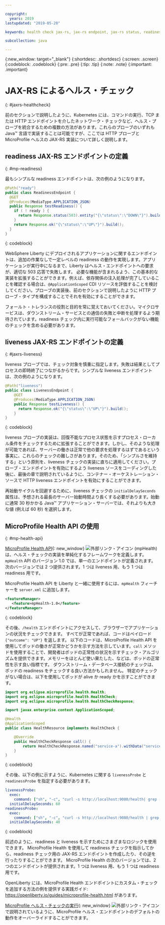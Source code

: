 ```yaml
---

copyright:
  years: 2019
lastupdated: "2019-05-20"

keywords: health check jax-rs, jax-rs endpoint, jax-rs status, readiness jax-rs, liveness jax-rs, microprofile health

subcollection: java

---
```


{:new_window: target="_blank"}
{:shortdesc: .shortdesc}
{:screen: .screen}
{:codeblock: .codeblock}
{:pre: .pre}
{:tip: .tip}
{:note: .note}
{:important: .important}

# JAX-RS によるヘルス・チェック
{: #jaxrs-healthcheck}

前のセクションで説明したように、Kubernetes には、コマンドの実行、TCP または HTTP エンドポイントを介したネットワーク・チェックなど、ヘルス・プローブを統合するための複数の方法があります。これらのプローブのいずれも Java&trade; 言語で実装することは可能ですが、ここでは HTTP プローブと MicroProfile ヘルスの JAX-RS 実装について詳しく説明します。

## readiness JAX-RS エンドポイントの定義
{: #mp-readiness}

最もシンプルな readiness エンドポイントは、次の例のようになります。

```java
@Path("ready")
public class ReadinessEndpoint {
  @GET
  @Produces(MediaType.APPLICATION_JSON)
  public Response testReadiness() {
    if ( ! ready ) {
      return Response.status(503).entity("{\"status\":\"DOWN\"}").build();
    }
    return Response.ok("{\"status\":\"UP\"}").build();
  }
}
```
{: codeblock}

WebSphere Liberty にデプロイされるアプリケーションに関するエンドポイントは、追加の作業なしで一定レベルの readiness の動作を実現します。アプリケーションが実行中になるまで、Liberty はヘルス・エンドポイントへの要求が、適切な 503 応答で失敗します。 必要な機能が含まれるよう、この基本的な実装を拡張することができます。例えば、依存関係の注入処理が完了していることを確認する場合は、`@ApplicationScoped` CDI リソースを評価することを検討してください。プローブの実装後、前のセクションで説明したように HTTP プローブ・タイプを構成することでそれを有効にすることができます。

フォールト・トレランスの役割と目的を常に覚えておいてください。マイクロサービスは、ダウンストリーム・サービスとの通信の失敗と中断を処理するよう期待されています。readiness チェック内に実行可能なフォールバックがない機能のチェックを含める必要があります。

## liveness JAX-RS エンドポイントの定義
{: #jaxrs-liveness}

liveness プローブでは、チェック対象を慎重に指定します。失敗は結果としてプロセスの即時終了につながるからです。シンプルな liveness エンドポイントは、次の例のようになります。

```java
@Path("liveness")
public class LivenessEndpoint {
    @GET
    @Produces(MediaType.APPLICATION_JSON)
    public Response testLiveness() {
      return Response.ok("{\"status\":\"UP\"}").build();
    }
}
```
{: codeblock}

liveness プローブの実装は、回復不能なプロセス状態を示すプロセス・ローカル条件をチェックするために拡張することができます。しかし、そのような処理が可能であれば、サーバーの働きは正常で他の要求を処理するはずであるという事実に、これらのチェックの難しさがあります。そのため、「シンプルさを維持する」という原則を、liveness チェックの実装に直ちに適用してください。プローブ・エンドポイントを有効にするよう liveness ソースをコーディングした後に、最後の章で説明されているように、コンテナー・オーケストレーション・ソースで HTTP liveness エンドポイントを有効にすることができます。

再始動サイクルを回避するために、liveness チェックの `initialDelaySeconds` 属性は、予想される最長のサーバー始動時間より長くする必要があります。始動に通常 30 秒かかる Java&trade; アプリケーション・サーバーでは、それよりも大きな値 (例えば 60 秒) を選択します。

## MicroProfile Health API の使用
{: #mp-health-api}

[MicroProfile Health API](https://www.ibm.com/support/knowledgecenter/en/SSEQTP_liberty/com.ibm.websphere.wlp.doc/ae/twlp_microprofile_healthcheck.html){: new_window} ![外部リンク・アイコン](../icons/launch-glyph.svg "外部リンク・アイコン") (mpHealth) は、ヘルス・チェックの実装を単純化するフレームワークを定義します。 `mpHealth` API のバージョン 1.0 では、単一のエンドポイントが定義されます。 次のバージョンでは 2 つ提供されます。1 つは liveness 用、もう 1 つは readiness 用です。

MicroProfile Health API を Liberty と一緒に使用するには、`mpHealth` フィーチャーを `server.xml` に追加します。

```xml
<featureManager>
   <feature>mpHealth-1.0</feature>
</featureManager>
```
{: codeblock}

その後、`/health` エンドポイントにアクセスして、ブラウザーでアプリケーションの状況をチェックできます。 すべてが正常であれば、コードはペイロード `{"outcome": "UP"}` を返します。 以下のコードは、MicroProfile Health API を使用してポッドの働きが正常かどうかを示す方法を示しています。`call` メソッドを使用することで、開発者はポッドの正常性の状況を示すチェック・アルゴリズムを提供できます。メモリーをほとんど使い果たした、などは、ポッドの正常性を示す良い指標です。 ダウンストリーム・データベース接続のチェックは、ポッドの readiness をチェックする良い方法かもしれません。 特定のチェックがない場合は、以下を使用してポッドが alive か ready かを示すことができます。

```java
import org.eclipse.microprofile.health.Health;
import org.eclipse.microprofile.health.HealthCheck;
import org.eclipse.microprofile.health.HealthCheckResponse;

import javax.enterprise.context.ApplicationScoped;

@Health
@ApplicationScoped
public class HealthResource implements HealthCheck {

    @Override
    public HealthCheckResponse call() {
        return HealthCheckResponse.named("service-a").withData("service-a", "ok").up().build();
    }
}
```
{: codeblock}

その後、以下の例に示すように、Kubernetes に関する `livenessProbe` と `readinessProbe` を指定する必要があります。
```yaml
livenessProbe:
  exec:
    command: ["sh", "-c", "curl -s http://localhost:9080/health| grep -q service-a"]
  initialDelaySeconds: 60
readinessProbe:
  exec:
    command: ["sh", "-c", "curl -s http://localhost:9080/health | grep -q service-a"]
  initialDelaySeconds: 40
```
{: codeblock}

前述のように、readiness と liveness を示すためにさまざまなロジックを使用できます。 MicroProfile Health を使用して readiness チェックを指示してから、readiness チェック用の JAX-RS エンドポイントを作成したり、その逆を行ったりすることができます。 MicroProfile Health の次のバージョンでは、2 つのエンドポイントが提供されます。1 つは liveness 用、もう 1 つは readiness 用です。

OpenLiberty には、MicroProfile Health エンドポイントにカスタム・チェックを追加する方法の例を提供する実践ガイド: https://openliberty.io/guides/microprofile-health.html があります。

[MicroProfile ヘルス・チェックの実行](https://www.ibm.com/support/knowledgecenter/en/SSEQTP_liberty/com.ibm.websphere.wlp.doc/ae/twlp_microprofile_healthcheck.html){: new_window} ![外部リンク・アイコン](../icons/launch-glyph.svg "外部リンク・アイコン")で説明されているように、MicroProfile ヘルス・エンドポイントのデフォルトの動作をオーバーライドすることができます。
